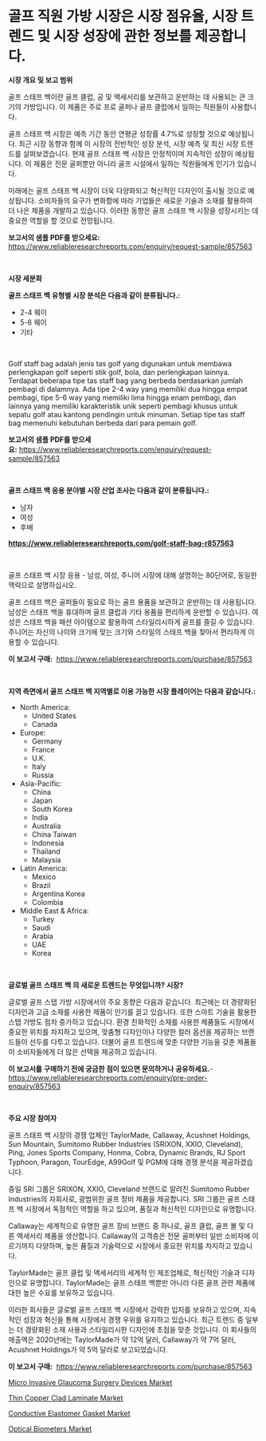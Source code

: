 <p><h1>골프 직원 가방 시장은 시장 점유율, 시장 트렌드 및 시장 성장에 관한 정보를 제공합니다.</h1></p><p><strong>시장 개요 및 보고 범위</strong></p>
<p><p>골프 스태프 백이란 골프 클럽, 공 및 액세서리를 보관하고 운반하는 데 사용되는 큰 크기의 가방입니다. 이 제품은 주로 프로 골퍼나 골프 클럽에서 일하는 직원들이 사용합니다.</p><p>골프 스태프 백 시장은 예측 기간 동안 연평균 성장률 4.7%로 성장할 것으로 예상됩니다. 최근 시장 동향과 함께 이 시장의 전반적인 성장 분석, 시장 예측 및 최신 시장 트렌드를 살펴보겠습니다. 현재 골프 스태프 백 시장은 안정적이며 지속적인 성장이 예상됩니다. 이 제품은 전문 골퍼뿐만 아니라 골프 시설에서 일하는 직원들에게 인기가 있습니다.</p><p>미래에는 골프 스태프 백 시장이 더욱 다양화되고 혁신적인 디자인이 출시될 것으로 예상됩니다. 소비자들의 요구가 변화함에 따라 기업들은 새로운 기술과 소재를 활용하여 더 나은 제품을 개발하고 있습니다. 이러한 동향은 골프 스태프 백 시장을 성장시키는 데 중요한 역할을 할 것으로 전망됩니다.</p></p>
<p><strong>보고서의 샘플 PDF를 받으세요:</strong> <a href="https://www.reliableresearchreports.com/enquiry/request-sample/857563">https://www.reliableresearchreports.com/enquiry/request-sample/857563</a></p>
<p>&nbsp;</p>
<p><strong>시장 세분화</strong></p>
<p><strong>골프 스태프 백 유형별 시장 분석은 다음과 같이 분류됩니다.:</strong></p>
<p><ul><li>2-4 웨이</li><li>5-6 웨이</li><li>기타</li></ul></p>
<p>&nbsp;</p>
<p><p>Golf staff bag adalah jenis tas golf yang digunakan untuk membawa perlengkapan golf seperti stik golf, bola, dan perlengkapan lainnya. Terdapat beberapa tipe tas staff bag yang berbeda berdasarkan jumlah pembagi di dalamnya. Ada tipe 2-4 way yang memiliki dua hingga empat pembagi, tipe 5-6 way yang memiliki lima hingga enam pembagi, dan lainnya yang memiliki karakteristik unik seperti pembagi khusus untuk sepatu golf atau kantong pendingin untuk minuman. Setiap tipe tas staff bag memenuhi kebutuhan berbeda dari para pemain golf.</p></p>
<p><strong>보고서의 샘플 PDF를 받으세요:</strong>&nbsp;<a href="https://www.reliableresearchreports.com/enquiry/request-sample/857563">https://www.reliableresearchreports.com/enquiry/request-sample/857563</a></p>
<p>&nbsp;</p>
<p><strong> 골프 스태프 백 응용 분야별 시장 산업 조사는 다음과 같이 분류됩니다.:</strong></p>
<p><ul><li>남자</li><li>여성</li><li>후배</li></ul></p>
<p><strong><a href="https://www.reliableresearchreports.com/golf-staff-bag-r857563">https://www.reliableresearchreports.com/golf-staff-bag-r857563</a></strong></p>
<p>&nbsp;</p>
<p><p>골프 스태프 백 시장 응용 - 남성, 여성, 주니어 시장에 대해 설명하는 80단어로, 동일한 맥락으로 설명하십시오.</p><p>골프 스태프 백은 골퍼들이 필요로 하는 골프 용품을 보관하고 운반하는 데 사용됩니다. 남성은 스태프 백을 휴대하며 골프 클럽과 기타 용품을 편리하게 운반할 수 있습니다. 여성은 스태프 백을 패션 아이템으로 활용하여 스타일리시하게 골프를 즐길 수 있습니다. 주니어는 자신의 나이와 크기에 맞는 크기와 스타일의 스태프 백을 찾아서 편리하게 이용할 수 있습니다.</p></p>
<p><strong>이 보고서 구매:</strong>&nbsp; <a href="https://www.reliableresearchreports.com/purchase/857563">https://www.reliableresearchreports.com/purchase/857563</a></p>
<p>&nbsp;</p>
<p><strong>지역 측면에서 골프 스태프 백 지역별로 이용 가능한 시장 플레이어는 다음과 같습니다.:</strong></p>
<p><ul>
    <li>
        North America:
        <ul>
            <li>United States</li>
            <li>Canada</li>
        </ul>
    </li>
    <li>
        Europe:
        <ul>
            <li>Germany</li>
            <li>France</li>
            <li>U.K.</li>
            <li>Italy</li>
            <li>Russia</li>
        </ul>
    </li>
    <li>
        Asia-Pacific:
        <ul>
            <li>China</li>
            <li>Japan</li>
            <li>South Korea</li>
            <li>India</li>
            <li>Australia</li>
            <li>China Taiwan</li>
            <li>Indonesia</li>
            <li>Thailand</li>
            <li>Malaysia</li>
        </ul>
    </li>
    <li>
        Latin America:
        <ul>
            <li>Mexico</li>
            <li>Brazil</li>
            <li>Argentina Korea</li>
            <li>Colombia</li>
        </ul>
    </li>
    <li>
        Middle East & Africa:
        <ul>
            <li>Turkey</li>
            <li>Saudi</li>
            <li>Arabia</li>
            <li>UAE</li>
            <li>Korea</li>
        </ul>
    </li>
    </ul></p>
<p>&nbsp;</p>
<p><strong>글로벌 골프 스태프 백 의 새로운 트렌드는 무엇입니까? 시장?</strong></p>
<p><p>글로벌 골프 스탭 가방 시장에서의 주요 동향은 다음과 같습니다. 최근에는 더 경량화된 디자인과 고급 소재를 사용한 제품이 인기를 끌고 있습니다. 또한 스마트 기술을 활용한 스탭 가방도 점차 증가하고 있습니다. 환경 친화적인 소재를 사용한 제품들도 시장에서 중요한 위치를 차지하고 있으며, 맞춤형 디자인이나 다양한 컬러 옵션을 제공하는 브랜드들이 선두를 다투고 있습니다. 더불어 골프 트렌드에 맞춘 다양한 기능을 갖춘 제품들이 소비자들에게 더 많은 선택을 제공하고 있습니다.</p></p>
<p><strong>이 보고서를 구매하기 전에 궁금한 점이 있으면 문의하거나 공유하세요.</strong>- <a href="https://www.reliableresearchreports.com/enquiry/pre-order-enquiry/857563">https://www.reliableresearchreports.com/enquiry/pre-order-enquiry/857563</a></p>
<p>&nbsp;</p>
<p><strong>주요 시장 참여자</strong></p>
<p><p>골프 스태프 백 시장의 경쟁 업체인 TaylorMade, Callaway, Acushnet Holdings, Sun Mountain, Sumitomo Rubber Industries (SRIXON, XXIO, Cleveland), Ping, Jones Sports Company, Honma, Cobra, Dynamic Brands, RJ Sport Typhoon, Paragon, TourEdge, A99Golf 및 PGM에 대해 경쟁 분석을 제공하겠습니다.</p><p>중일 SRI 그룹은 SRIXON, XXIO, Cleveland 브랜드로 알려진 Sumitomo Rubber Industries의 자회사로, 광범위한 골프 장비 제품을 제공합니다. SRI 그룹은 골프 스태프 백 시장에서 독점적인 역할을 하고 있으며, 품질과 혁신적인 디자인으로 유명합니다.</p><p>Callaway는 세계적으로 유명한 골프 장비 브랜드 중 하나로, 골프 클럽, 골프 볼 및 다른 액세서리 제품을 생산합니다. Callaway의 고객층은 전문 골퍼부터 일반 소비자에 이르기까지 다양하며, 높은 품질과 기술력으로 시장에서 중요한 위치를 차지하고 있습니다.</p><p>TaylorMade는 골프 클럽 및 액세서리의 세계적 인 제조업체로, 혁신적인 기술과 디자인으로 유명합니다. TaylorMade는 골프 스태프 백뿐만 아니라 다른 골프 관련 제품에 대한 높은 수요를 보유하고 있습니다.</p><p>이러한 회사들은 글로벌 골프 스태프 백 시장에서 강력한 입지를 보유하고 있으며, 지속적인 성장과 혁신을 통해 시장에서 경쟁 우위를 유지하고 있습니다. 최근 트렌드 중 일부는 더 경량화된 소재 사용과 스타일리시한 디자인에 초점을 맞춘 것입니다. 이 회사들의 매출액은 2020년에는 TaylorMade가 약 12억 달러, Callaway가 약 7억 달러, Acushnet Holdings가 약 5억 달러로 보고되었습니다.</p></p>
<p><strong>이 보고서 구매:</strong>&nbsp;&nbsp;<a href="https://www.reliableresearchreports.com/purchase/857563">https://www.reliableresearchreports.com/purchase/857563</a></p>
<p><p><a href="https://github.com/lataunyatinikmelvin59ilbd0dv/Market-Research-Report-List-2/blob/main/micro-invasive-glaucoma-surgery-devices-market.md">Micro Invasive Glaucoma Surgery Devices Market</a></p><p><a href="https://www.linkedin.com/pulse/thin-copper-clad-laminate-market-research-report-reveals-bnbne?trackingId=WQ5jJDSX%2BQzgO7LbQRJKqw%3D%3D">Thin Copper Clad Laminate Market</a></p><p><a href="https://www.linkedin.com/pulse/conductive-elastomer-gasket-market-size-growth-forecast-from-pii8e?trackingId=Z%2BNOV1reWjFG%2BzBqvSNzRQ%3D%3D">Conductive Elastomer Gasket Market</a></p><p><a href="https://github.com/pgtimber/Market-Research-Report-List-2/blob/main/optical-biometers-market.md">Optical Biometers Market</a></p></p>